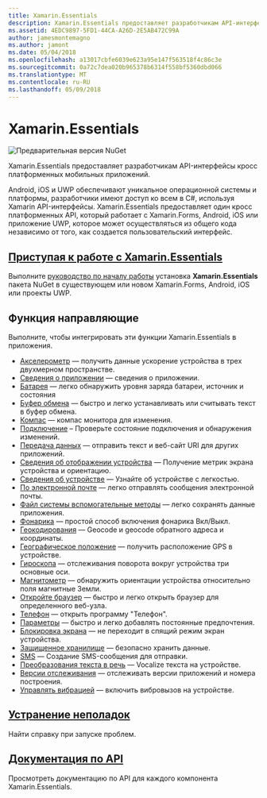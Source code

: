 ```yaml
---
title: Xamarin.Essentials
description: Xamarin.Essentials предоставляет разработчикам API-интерфейсы кросс платформенных мобильных приложений.
ms.assetid: 4EDC9897-5FD1-44CA-A26D-2E5AB472C99A
author: jamesmontemagno
ms.author: jamont
ms.date: 05/04/2018
ms.openlocfilehash: a13017cbfe6039e623a95e147f563518f4c86c3e
ms.sourcegitcommit: 0a72c7dea020b965378b6314f558bf5360dbd066
ms.translationtype: MT
ms.contentlocale: ru-RU
ms.lasthandoff: 05/09/2018
---
```

# <a name="xamarinessentials"></a>Xamarin.Essentials

![Предварительная версия NuGet](~/media/shared/pre-release.png)

Xamarin.Essentials предоставляет разработчикам API-интерфейсы кросс платформенных мобильных приложений.

Android, iOS и UWP обеспечивают уникальное операционной системы и платформы, разработчики имеют доступ ко всем в C#, используя Xamarin API-интерфейсы. Xamarin.Essentials предоставляет один кросс платформенных API, который работает с Xamarin.Forms, Android, iOS или приложение UWP, которое может осуществляться из общего кода независимо от того, как создается пользовательский интерфейс.

## <a name="get-started-with-xamarinessentialsget-startedmdcontextxamarinxamarin-forms"></a>[Приступая к работе с Xamarin.Essentials](get-started.md?context=xamarin/xamarin-forms)

Выполните [руководство по началу работы](get-started.md) установка **Xamarin.Essentials** пакета NuGet в существующем или новом Xamarin.Forms, Android, iOS или проекты UWP.

## <a name="feature-guides"></a>Функция направляющие

Выполните, чтобы интегрировать эти функции Xamarin.Essentials в приложения.

* [Акселерометр](accelerometer.md?context=xamarin/xamarin-forms) — получить данные ускорение устройства в трех двухмерном пространстве.
* [Сведения о приложении](app-information.md?context=xamarin/xamarin-forms) — сведения о приложении.
* [Батарея](battery.md?context=xamarin/xamarin-forms) — легко обнаружить уровня заряда батареи, источник и состояния
* [Буфер обмена](clipboard.md?context=xamarin/xamarin-forms) — быстро и легко устанавливать или считывать текст в буфер обмена.
* [Компас](compass.md?context=xamarin/xamarin-forms) — компас монитора для изменения.
* [Подключение](connectivity.md?context=xamarin/xamarin-forms) – Проверьте состояние подключения и обнаружения изменений.
* [Передача данных](data-transfer.md?context=xamarin/xamarin-forms) — отправить текст и веб-сайт URI для других приложений.
* [Сведения об отображении устройства](device-display.md?context=xamarin/xamarin-forms) — Получение метрик экрана устройства и ориентацию.
* [Сведения об устройстве](device-information.md?context=xamarin/xamarin-forms) — Узнайте об устройстве с легкостью.
* [По электронной почте](email.md?context=xamarin/xamarin-forms) — легко отправлять сообщения электронной почты.
* [Файл системы вспомогательные методы](file-system-helpers.md?context=xamarin/xamarin-forms) — легко сохранять данные приложения.
* [Фонарика](flashlight.md?context=xamarin/xamarin-forms) — простой способ включения фонарика Вкл/Выкл.
* [Геокодирования](geocoding.md?context=xamarin/xamarin-forms) — Geocode и geocode обратного адреса и координаты.
* [Географическое положение](geolocation.md?context=xamarin/xamarin-forms) — получить расположение GPS в устройстве.
* [Гироскопа](gyroscope.md?context=xamarin/xamarin-forms) — отслеживания поворота вокруг устройства три основные оси.
* [Магнитометр](magnetometer.md?context=xamarin/xamarin-forms) — обнаружить ориентации устройства относительно поля магнитные Земли.
* [Откройте браузер](open-browser.md?context=xamarin/xamarin-forms) — быстро и легко открыть браузер для определенного веб-узла.
* [Телефон](phone-dialer.md?context=xamarin/xamarin-forms) — открыть программу "Телефон".
* [Параметры](preferences.md?context=xamarin/xamarin-forms) — быстро и легко добавлять постоянные предпочтения.
* [Блокировка экрана](screen-lock.md?context=xamarin/xamarin-forms) — не переходит в спящий режим экран устройства.
* [Защищенное хранилище](secure-storage.md?context=xamarin/xamarin-forms) — безопасно хранить данные.
* [SMS](sms.md?context=xamarin/xamarin-forms) — Создание SMS-сообщения для отправки.
* [Преобразования текста в речь](text-to-speech.md?context=xamarin/xamarin-forms) — Vocalize текста на устройстве.
* [Версии отслеживания](version-tracking.md?context=xamarin/xamarin-forms) — отслеживать версии приложений и номера построения.
* [Управлять вибрацией](vibrate.md?context=xamarin/xamarin-forms) — включить вибровызов на устройстве.

## <a name="troubleshootingtroubleshootingmdcontextxamarinxamarin-forms"></a>[Устранение неполадок](troubleshooting.md?context=xamarin/xamarin-forms)

Найти справку при запуске проблем.

## <a name="api-documentationxrefxamarinessentials"></a>[Документация по API](xref:Xamarin.Essentials)

Просмотреть документацию по API для каждого компонента Xamarin.Essentials.
